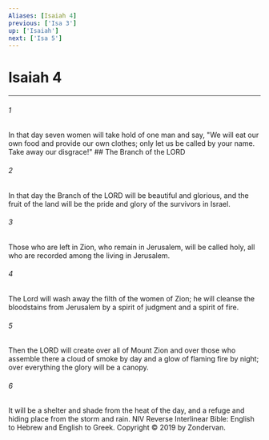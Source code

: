 ```yaml
---
Aliases: [Isaiah 4]
previous: ['Isa 3']
up: ['Isaiah']
next: ['Isa 5']
---
```

# Isaiah 4

***


###### 1 
In that day seven women will take hold of one man and say, "We will eat our own food and provide our own clothes; only let us be called by your name. Take away our disgrace!" ## The Branch of the LORD 

###### 2 
In that day the Branch of the LORD will be beautiful and glorious, and the fruit of the land will be the pride and glory of the survivors in Israel. 

###### 3 
Those who are left in Zion, who remain in Jerusalem, will be called holy, all who are recorded among the living in Jerusalem. 

###### 4 
The Lord will wash away the filth of the women of Zion; he will cleanse the bloodstains from Jerusalem by a spirit of judgment and a spirit of fire. 

###### 5 
Then the LORD will create over all of Mount Zion and over those who assemble there a cloud of smoke by day and a glow of flaming fire by night; over everything the glory will be a canopy. 

###### 6 
It will be a shelter and shade from the heat of the day, and a refuge and hiding place from the storm and rain. NIV Reverse Interlinear Bible: English to Hebrew and English to Greek. Copyright © 2019 by Zondervan.
